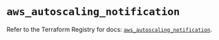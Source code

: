 # `aws_autoscaling_notification`

Refer to the Terraform Registry for docs: [`aws_autoscaling_notification`](https://registry.terraform.io/providers/hashicorp/aws/6.17.0/docs/resources/autoscaling_notification).
